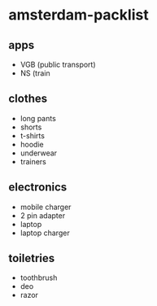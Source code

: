 # amsterdam-packlist

## apps

- VGB (public transport)
- NS (train

## clothes

- long pants
- shorts
- t-shirts
- hoodie
- underwear
- trainers

## electronics

- mobile charger
- 2 pin adapter
- laptop
- laptop charger

## toiletries

- toothbrush
- deo
- razor
